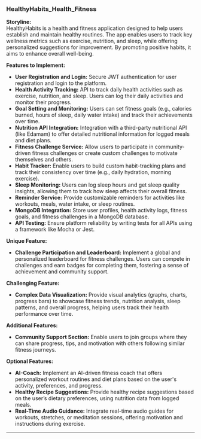 ### **HealthyHabits_Health_Fitness**

**Storyline:**  
HealthyHabits is a health and fitness application designed to help users establish and maintain healthy routines. The app enables users to track key wellness metrics such as exercise, nutrition, and sleep, while offering personalized suggestions for improvement. By promoting positive habits, it aims to enhance overall well-being.

**Features to Implement:**

- **User Registration and Login:** Secure JWT authentication for user registration and login to the platform.
- **Health Activity Tracking:** API to track daily health activities such as exercise, nutrition, and sleep. Users can log their daily activities and monitor their progress.
- **Goal Setting and Monitoring:** Users can set fitness goals (e.g., calories burned, hours of sleep, daily water intake) and track their achievements over time.
- **Nutrition API Integration:** Integration with a third-party nutritional API (like Edamam) to offer detailed nutritional information for logged meals and diet plans.
- **Fitness Challenge Service:** Allow users to participate in community-driven fitness challenges or create custom challenges to motivate themselves and others.
- **Habit Tracker:** Enable users to build custom habit-tracking plans and track their consistency over time (e.g., daily hydration, morning exercise).
- **Sleep Monitoring:** Users can log sleep hours and get sleep quality insights, allowing them to track how sleep affects their overall fitness.
- **Reminder Service:** Provide customizable reminders for activities like workouts, meals, water intake, or sleep routines.
- **MongoDB Integration:** Store user profiles, health activity logs, fitness goals, and fitness challenges in a MongoDB database.
- **API Testing:** Ensure platform reliability by writing tests for all APIs using a framework like Mocha or Jest.

**Unique Feature:**

- **Challenge Participation and Leaderboard:** Implement a global and personalized leaderboard for fitness challenges. Users can compete in challenges and earn badges for completing them, fostering a sense of achievement and community support.

**Challenging Feature:**

- **Complex Data Visualization:** Provide visual analytics (graphs, charts, progress bars) to showcase fitness trends, nutrition analysis, sleep patterns, and overall progress, helping users track their health performance over time.

**Additional Features:**

- **Community Support Section:** Enable users to join groups where they can share progress, tips, and motivation with others following similar fitness journeys.

**Optional Features:**

- **AI-Coach:** Implement an AI-driven fitness coach that offers personalized workout routines and diet plans based on the user's activity, preferences, and progress.
- **Healthy Recipe Suggestions:** Provide healthy recipe suggestions based on the user’s dietary preferences, using nutrition data from logged meals.
- **Real-Time Audio Guidance:** Integrate real-time audio guides for workouts, stretches, or meditation sessions, offering motivation and instructions during exercise.

---

